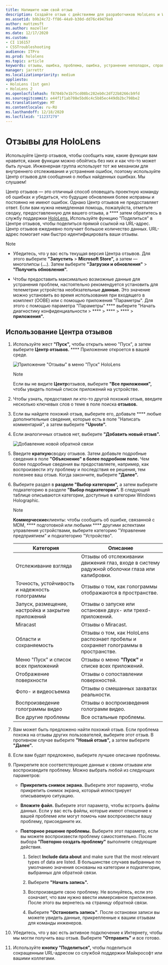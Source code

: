 ```yaml
---
title: Напишите нам свой отзыв
description: Создайте отзыв с действиями для разработчиков HoloLens и Windows Mixed Reality с помощью Центра отзывов.
ms.assetid: b9b24c72-ff86-44a9-b30d-dd76c49479a9
author: mattzmsft
ms.author: mazeller
ms.date: 12/17/2020
ms.custom:
- CI 116157
- CSSTroubleshooting
audience: ITPro
ms.prod: hololens
ms.topic: article
keywords: отзывы, ошибка, проблема, ошибка, устранение неполадок, справка
manager: jarrettr
ms.localizationpriority: medium
appliesto:
- HoloLens (1st gen)
- HoloLens 2
ms.openlocfilehash: f8704b7e1b75cd08bc282eb0c2df22b8266cb9fd
ms.sourcegitcommit: e44f1f1ab708e5bd6c4c5b85ec449db2bc798be2
ms.translationtype: MT
ms.contentlocale: ru-RU
ms.lasthandoff: 12/18/2020
ms.locfileid: "11237279"
---
```

# Отзывы для HoloLens

Используйте Центр отзывов, чтобы сообщить нам, какие функции вам нравится, какие функции можно обойтись без них и как что-то может быть лучше. Инженерная группа использует тот же механизм для внутреннего отслеживания и устранения ошибок, поэтому используйте Центр отзывов для сообщения о любых найденных ошибках. Мы слушаем!

Центр отзывов — это отличный способ оповещать проектную команду об ошибках и убедиться, что будущие обновления более исправны и постоянно не имеют ошибок. Однако Центр отзывов не предоставляет ответ. Если вам нужна немедленная помощь, пожалуйста, отметьте сводку, предоставленную для вашего отзыва, а **** затем обратитесь в службу поддержки [HoloLens.](https://support.microsoft.com/supportforbusiness/productselection?sapid=e9391227-fa6d-927b-0fff-f96288631b8f) Используйте функцию "Поделиться" в Центре отзывов, чтобы поделиться прямой ссылкой на URL-адрес. Центр отзывов ежедневно получает большое количество данных. URL-адрес помогает нам быстро идентифицировать ваши отзывы.

> [!NOTE]  
>  
> - Убедитесь, что у вас есть текущая версия Центра отзывов. Для этого выберите **"Запустить**  >  **Microsoft Store",** а затем — многолипсы (**...**). Затем выберите **"Загрузки и обновления"**  >  **"Получить обновления".**  
>  
> - Чтобы предоставить максимально возможные данные для устранения проблем, настоятельно рекомендуется установить для телеметрии устройства необязательные **данные.** Это значение можно установить во время использования при входящего в комплект (OOBE) или с помощью приложения "Параметры". Для этого с помощью параметра "Параметры" **** выберите "Начать диагностику конфиденциальности  >  ****  >  ****  >  ****  >  **приложения".**

## Использование Центра отзывов

1. Используйте жест **"Пуск",** чтобы открыть меню "Пуск", а затем выберите **Центр отзывов.** **** Приложение откроется в вашей среде.

   ![Приложение "Отзывы" в меню "Пуск" HoloLens](./images/hololens2-feedbackhub-tile.png)
   > [!NOTE]  
   > Если вы не видите **Центр**отзывов, выберите **"Все приложения",** чтобы увидеть полный список приложений на устройстве.

1. Чтобы узнать, предоставил ли кто-то другой похожий отзыв, введите несколько ключевых слов о теме в поле поиска **отзывов.**
1. Если вы найдете похожий отзыв, выберите его, добавьте **** любые дополнительные сведения, которые есть в поле "Написать комментарий", а затем выберите **"Upvote".**
1. Если аналогичных отзывов нет, выберите **"Добавить новый отзыв".**

   ![Добавление новой обратной связи](./images/hololens-feedback-1.png)

1. Введите **краткую**сводку отзывов. Затем добавьте подробные сведения в поле **"Объяснение" в более подробном поле.** Чем более подробные сведения вы предоставляете, например, как воспроизвести эту проблему и последствия ее решения, тем полезнее ваш отзыв. Когда закончите, выберите **"Далее".**

1. Выберите раздел в **разделе "Выбор категории",** а затем выберите подкатегорию в разделе **"Выбор подкатегории".** В следующей таблице описываются категории, доступные в категории Windows Holographic.

   > [!NOTE]  
   > **Коммерческие**клиенты: чтобы сообщить об ошибке, связанной с MDM, **** подготовкой или любыми **** другими аспектами управления устройствами, выберите категорию "Управление предприятием" и подкатегорию "Устройство".

   |Категория |Описание |
   | --- | --- |
   |Отслеживание взгляда |Отзывы об отслеживании движения глаз, входе в систему радужной оболочки глаза или калибровки. |
   |Точность, устойчивость и надежность голограммы |Отзывы о том, как голограммы отображаются в пространстве. |
   |Запуск, размещение, настройка и закрытие приложений |Отзывы о запуске или остановке двух- или трехd-приложений. |
   |Miracast |Отзывы о Miracast. |
   |Области и сохраняемость |Отзывы о том, как HoloLens распознает пробелы и сохраняет голограммы в пространстве. |
   |Меню "Пуск" и список всех приложений |Отзывы о меню **"Пуск"** и списке всех приложений. |
   |Отображение поверхности |Отзывы о сопоставлении поверхностей. |
   |Фото- и видеосъемка |Отзывы о смешанных захватах реальности. |
   |Воспроизведение голограммы видео |Отзывы о воспроизведения голограмм видео. |
   |Все другие проблемы |Все остальные проблемы. |

1. Вам может быть предложено найти похожий отзыв. Если проблема похожа на отзывы других пользователей, выберите этот отзыв. В противном случае выберите **"Новый отзыв",** а затем выберите **"Далее".**

1. Если вам будет предложено, выберите лучшее описание проблемы.

1. Прикрепите все соответствующие данные к своим отзывам или воспроизведите проблему. Можно выбрать любой из следующих параметров:

   - **Прикрепить снимок экрана.** Выберите этот параметр, чтобы прикрепить снимок экрана, который иллюстрирует описываемую ситуацию.
   - **Вложите файл.** Выберите этот параметр, чтобы встроить файлы данных. Если у вас есть файлы, которые имеют отношение к вашей проблеме или могут помочь нам воспроизвести вашу проблему, присоедините их.
   - **Повторное решение проблемы.** Выберите этот параметр, если вы можете воспроизвести проблему самостоятельно. После выбора **"Повторно создать проблему"** выполните следующие действия.  

     1. Select **Include data about** and make sure that the most relevant types of data are listed. В большинстве случаев выбранные по умолчанию значения основаны на категории и подкатегории, выбранных для обратной связи.  
     1. Выберите **"Начать запись".**

     1. Воспроизведите свою проблему. Не волнуйтесь, если это означает, что вам нужно ввести иммерсивное приложение. После этого вы вернетесь на страницу обратной связи.
     1. Выберите **"Остановить запись"**. После остановки записи вы можете увидеть данные, прикрепленные к вашим отзывам для команды инженеров.

1. Убедитесь, что у вас есть активное подключение к Интернету, чтобы мы могли получить ваш отзыв. Выберите **"Отправить"** и все готово.

1. Используйте **кнопку "Поделиться",** чтобы поделиться сокращенным URL-адресом со службой поддержки Майкрософт или вашими коллегами.